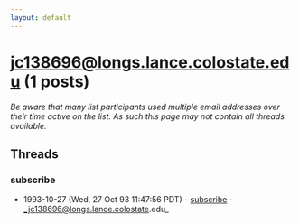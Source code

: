 ```yaml
---
layout: default
---
```


# jc138696@longs.lance.colostate.edu (1 posts)

_Be aware that many list participants used multiple email addresses over their time active on the list. As such this page may not contain all threads available._

## Threads

### subscribe
+ 1993-10-27 (Wed, 27 Oct 93 11:47:56 PDT) - [subscribe](/archive/1993/10/0a5334c326abf95f92b8912bf3fb7d11358fad4ce761db6ee572cb0bbafd0fbd) - _jc138696@longs.lance.colostate.edu_

